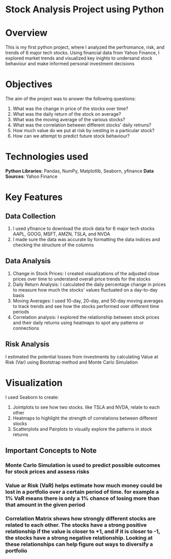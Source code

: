 # Stock Analysis Project using Python
# Overview
This is my first python project, where I analyzed the perfromance, risk, and trends of 6 major tech stocks. Using financial data from Yahoo Finance, I explored market trends and visualized key inights to undersand stock behaviour and make informed personal investment decisions
# Objectives
The aim of the project was to answer the following questions:
1) What was the change in price of the stocks over time?
2) What was the daily return of the stock on average?
3) What was the moving average of the various stocks?
4) What was the correlation between different stocks' daily retruns?
5) How much value do we put at risk by ivesting in a particular stock?
6) How can we attempt to predict future stock behaviour?

# Technologies used
  **Python Libraries**: Pandas, NumPy, Matplotlib, Seaborn, yfinance
  **Data Sources**: Yahoo Finance

# Key Features
## Data Collection
1) I used yfinance to download the stock data for 6 major tech stocks AAPL, GOOG, MSFT, AMZN, TSLA, and NVDA
2) I made sure the data was accurate by formatting the data indices and checking the structure of the columns

## Data Analysis
1) Change in Stock Prices: I created visualizations of the adjusted close prices over time to understand overall price trends for the stocks
2) Daily Return Analysis: I calculated the daily percentage change in prices to measure how much the stocks' values fluctuated on a day-to-day basis
3) Moving Averages: I used 10-day, 20-day, and 50-day moving averages to track trends and see how the stocks performed over different time periods
4) Correlation analysis: I explored the relationship between stock prices and their daily returns using heatmaps to spot any patterns or connections

## Risk Analysis
I estimated the potential losses from investments by calculating Value at Risk (Var) using Bootstrap method and Monte Carlo Simulation

# Visualization
I used Seaborn to create:
  1) Jointplots to see how two stocks. like TSLA and NVDA, relate to each other
  2) Heatmaps to highlight the strength of correlations between different stocks
  3) Scatterplots and Pairplots to visually explore the patterns in stock returns

## Important Concepts to Note
### Monte Carlo Simulation is used to predict possible outcomes for stock prices and assess risks
### Value ar Risk (VaR) helps estimate how much money could be lost in a portfolio over a certain period of time. for example a 1% VaR means there is only a 1% chance of losing more than that amount in the given period
### Correlation Matrix shows how strongly different stocks are related to each other. The stocks have a strong positive relationship if the value is closer to +1, and if it is closer to -1, the stocks have a strong negative relationship. Looking at these relationships can help figure out ways to diversify a portfolio 
